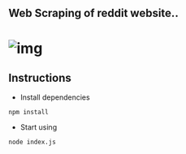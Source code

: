 ## Web Scraping of reddit website..  
# ![img](https://img.shields.io/badge/Made%20By-DEBASISH%20SAHOO-red.svg)
## Instructions

- Install dependencies

```
npm install
```
- Start using

```
node index.js
```



